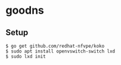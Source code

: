 
# goodns

## Setup

```
$ go get github.com/redhat-nfvpe/koko
$ sudo apt install openvswitch-switch lxd
$ sudo lxd init
```

